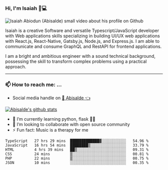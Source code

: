 ### Hi, I'm Isaiah 🌻💻

<img src="https://res.cloudinary.com/abisalde/image/upload/c_scale,h_311,w_816/v1616039512/Abisalde_github.gif" alt="Isaiah Abiodun (Abisalde) small video about his profile on Github">

Isaiah is a creative Software and versatile Typescript/JavaScript developer with Web applications skills specializing in building UI/UX web applications with React.js, React-Native, Gatsby.js, Node.js, and Express.js. I am able to communicate and consume GraphQL and RestAPI for frontend applications.

I am a bright and ambitious engineer with a sound technical background, possessing the skill to transform complex problems using a practical approach.
<hr>

### 📫 How to reach me: ...
- Social media handle on <a href="https://twitter.com/abisalde">🔔  Abisalde   👈</a>


[![Abisalde's github stats](https://github-readme-stats.vercel.app/api?username=abisalde)](https://github.com/abisalde/github-readme-stats)

- 🌱 I’m currently learning python, flask 👨‍💻️
- 👯 I’m looking to collaborate with open source community
- ⚡ Fun fact: Music is a therapy for me


<!--
**abisalde/Abisalde** is a ✨ _special_ ✨ repository because its `README.md` (this file) appears on your GitHub profile.

Here are some ideas to get you started:

- 🔭 I’m currently working on data engineering
- 🌱 I’m currently learning python
- 👯 I’m looking to collaborate with open source community
- 🤔 I’m looking for help with ...
- 💬 Ask me about ...
- 📫 How to reach me: ...
- 😄 Pronouns: ...
- ⚡ Fun fact: ...
-->

<!--START_SECTION:waka-->

```text
TypeScript   27 hrs 29 mins  █████████████▓░░░░░░░░░░░   54.96 %
JavaScript   16 hrs 54 mins  ████████▒░░░░░░░░░░░░░░░░   33.79 %
HTML         4 hrs 39 mins   ██▒░░░░░░░░░░░░░░░░░░░░░░   09.31 %
CSS          24 mins         ▒░░░░░░░░░░░░░░░░░░░░░░░░   00.81 %
PHP          22 mins         ▒░░░░░░░░░░░░░░░░░░░░░░░░   00.75 %
JSON         10 mins         ░░░░░░░░░░░░░░░░░░░░░░░░░   00.35 %
```

<!--END_SECTION:waka-->

